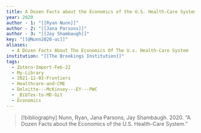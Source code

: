 ```yaml
---
title: A Dozen Facts about the Economics of the U.S. Health-Care System
year: 2020
author - 1: "[[Ryan Nunn]]"
author - 2: "[[Jana Parsons]]"
author - 3: "[[Jay Shambaugh]]"
key: "[[@Nunn2020-uc]]"
aliases:
  - A Dozen Facts About The Economics Of The U.s. Health-Care System
institution: "[[The Brookings Institution]]"
tags:
  - Zotero-Import-Feb-22
  - My-Library
  - 2021-12-03-Frontiers
  - Healthcare-and-CME
  - Deloitte---McKinsey---EY---PWC
  - _BibTex-to-MD-Git
  - Economics
---
```


> [!bibliography]
> Nunn, Ryan, Jana Parsons, Jay Shambaugh. 2020. “A Dozen Facts about the Economics of the U.S. Health-Care System.”